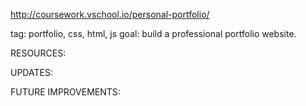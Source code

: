 http://coursework.vschool.io/personal-portfolio/

tag: portfolio, css, html, js
goal: build a professional portfolio website.

RESOURCES:

UPDATES:

FUTURE IMPROVEMENTS:

